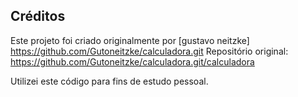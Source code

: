## Créditos

Este projeto foi criado originalmente por [gustavo neitzke] https://github.com/Gutoneitzke/calculadora.git
Repositório original: https://github.com/Gutoneitzke/calculadora.git/calculadora

Utilizei este código para fins de estudo pessoal.
